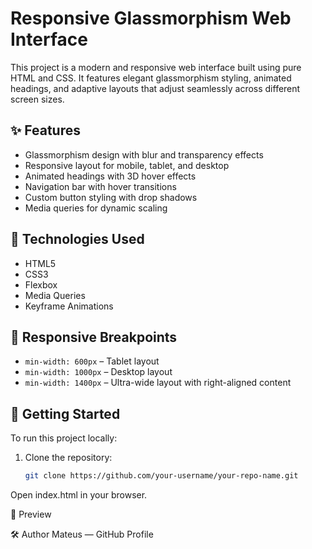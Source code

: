 # Responsive Glassmorphism Web Interface

This project is a modern and responsive web interface built using pure HTML and CSS. It features elegant glassmorphism styling, animated headings, and adaptive layouts that adjust seamlessly across different screen sizes.

## ✨ Features

- Glassmorphism design with blur and transparency effects
- Responsive layout for mobile, tablet, and desktop
- Animated headings with 3D hover effects
- Navigation bar with hover transitions
- Custom button styling with drop shadows
- Media queries for dynamic scaling

## 📐 Technologies Used

- HTML5
- CSS3
- Flexbox
- Media Queries
- Keyframe Animations

## 📱 Responsive Breakpoints

- `min-width: 600px` – Tablet layout
- `min-width: 1000px` – Desktop layout
- `min-width: 1400px` – Ultra-wide layout with right-aligned content

## 🚀 Getting Started

To run this project locally:

1. Clone the repository:
   ```bash
   git clone https://github.com/your-username/your-repo-name.git
Open index.html in your browser.

📸 Preview

🛠️ Author
Mateus — GitHub Profile
